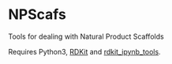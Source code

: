 # NPScafs

Tools for dealing with Natural Product Scaffolds

Requires Python3, [RDKit](https://github.com/rdkit/rdkit) and [rdkit_ipynb_tools](https://github.com/apahl/rdkit_ipynb_tools).

